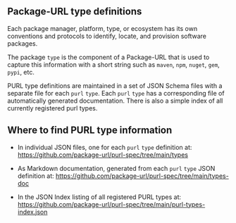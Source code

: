 ## Package-URL type definitions

Each package manager, platform, type, or ecosystem has its own conventions
and protocols to identify, locate, and provision software packages.

The package `type` is the component of a Package-URL that is used to
capture this information with a short string such as `maven`, `npm`,
`nuget`, `gem`, `pypi`, etc.

PURL type definitions are maintained in a set of JSON Schema files with a
separate file for each `purl` `type`. Each `purl` `type` has a corresponding
file of automatically generated documentation. There is also a simple index
of all currently registered purl types.

## Where to find PURL type information

- In individual JSON files, one for each `purl` `type` definition at:
  https://github.com/package-url/purl-spec/tree/main/types

- As Markdown documentation, generated from each `purl` `type` JSON
  definition at:
  https://github.com/package-url/purl-spec/tree/main/types-doc

- In the JSON Index listing of all registered PURL types at:
  https://github.com/package-url/purl-spec/tree/main/purl-types-index.json
